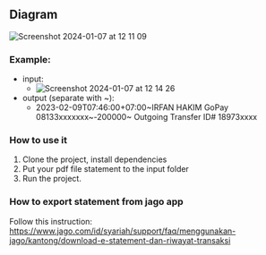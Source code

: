 ## Diagram
![Screenshot 2024-01-07 at 12 11 09](https://github.com/irfanhkm/jago-syariah-statement-parser/assets/30617181/c3b1ea01-cb2f-442b-891c-6c030ab0958c)


### Example:
- input:
  - ![Screenshot 2024-01-07 at 12 14 26](https://github.com/irfanhkm/jago-syariah-statement-parser/assets/30617181/44a9bcc6-94a1-4fbe-8993-be1f3e06c026)
- output (separate with ~):
  - 2023-02-09T07:46:00+07:00~IRFAN HAKIM GoPay 08133xxxxxxx~-200000~	Outgoing Transfer ID# 18973xxxx

### How to use it
1. Clone the project, install dependencies
2. Put your pdf file statement to the input folder
3. Run the project.


### How to export statement from jago app
Follow this instruction: https://www.jago.com/id/syariah/support/faq/menggunakan-jago/kantong/download-e-statement-dan-riwayat-transaksi
